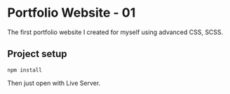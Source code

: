# Portfolio Website - 01

The first portfolio website I created for myself using advanced CSS, SCSS.

## Project setup
```
npm install
```

Then just open with Live Server.
